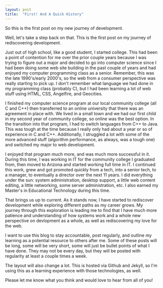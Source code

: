 ```yaml
---
layout: post
title:  "First! And A Quick History"
---
```

So this is the first post on my new journey of development.

Well, let's take a step back on that.  This is the first post on my journey of rediscovering development.

Just out of high school, like a good student, I started college.  This had been a point of contention for me over the prior couple years because I was trying to figure out a major and decided to go into computer science since I had been doing some web site building in the past couple of years and had enjoyed my computer programming class as a senior.  Remember, this was the late 1990's/early 2000's, so the web from a consumer perspective was really starting to pick up.  I don't remember what language we had done in my programming class (probably C), but I had been learning a lot of web stuff using HTML, CSS, Angelfire, and Geocities.

I finished my computer science program at our local community college (all C and C++) then transferred to an online university that there was an agreement in place with.  We lived in a small town and we had our first child in my second year of community college, so online was the best option.  In the transition into that program, I had to switch languages from C++ to Java.  This was tough at the time because I really only had about a year or so of experience in C and C++.  Additionally, I struggled a lot with some of the more advanced stuff (algorithm performance, as always, was a tough one) and switched my major to web development.

I enjoyed that program much more, and was much more successful in it.  During this time, I was working in IT for the community college I graduated from, then moved to Arizona and started working full time in IT.  I continued this work, grew and got promoted quickly from a tech, into a senior tech, to a manager, to eventually a director over the next 11 years.  I did everything under the sun: system administration, desktop support, a little web content editing, a little networking, some server administration, etc.  I also earned my Master's in Educational Technology during this time.

That brings us up to current.  As it stands now, I have started to rediscover development while exploring different paths as my career grows.  My journey through this exploration is leading me to find that I have much more patience and understanding of how systems work and a whole new perspective on devlopment as a whole, as well as rediscovering my love for the web.

I want to use this blog to stay accountable, post regularly, and outline my learning as a potential resource to others after me.  Some of these posts will be long, some will be very short, some will just be bullet points of what I have done.  They may not be every day, but they will be posted with regularity at least a couple times a week.

The layout will also change a lot.  This is hosted via Github and Jekyll, so I'm using this as a learning experience with those technologies, as well.

Please let me know what you think and would love to hear from all of you!